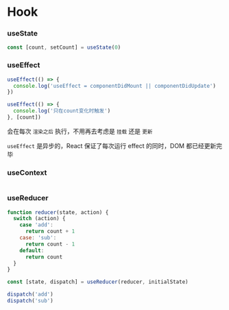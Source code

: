 # Hook

### useState

```jsx
const [count, setCount] = useState(0)
```



### useEffect

```jsx
useEffect(() => {
  console.log('useEffect = componentDidMount || componentDidUpdate')
})

useEffect(() => {
  console.log('只在count变化时触发')
}, [count])
```

会在每次 `渲染之后` 执行，不用再去考虑是 `挂载` 还是 `更新`

`useEffect` 是异步的，React 保证了每次运行 effect 的同时，DOM 都已经更新完毕



### useContext

```jsx

```



### useReducer

```jsx
function reducer(state, action) {
  switch (action) {
    case 'add': 
      return count + 1
    case: 'sub':
      return count - 1
    default: 
      return count
  }
}

const [state, dispatch] = useReducer(reducer, initialState)

dispatch('add')
dispatch('sub')
```

